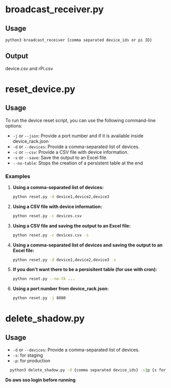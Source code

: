 # broadcast_receiver.py
## Usage
   ```sh
   python3 broadcast_receiver {comma separated device_ids or pi ID}
   ```
## Output
   device.csv and rPi.csv

# reset_device.py
## Usage

To run the device reset script, you can use the following command-line options:

- `-j` or `--json`: Provide a port number and if it is available inside device_rack.json
- `-d` or `--devices`: Provide a comma-separated list of devices.
- `-c` or `--csv`: Provide a CSV file with device information.
- `-s` or `--save`: Save the output to an Excel file.
- `--no-table`: Stops the creation of a persistent table at the end

### Examples

1. **Using a comma-separated list of devices:**

    ```sh
    python reset.py -d device1,device2,device3
    ```

2. **Using a CSV file with device information:**

    ```sh
    python reset.py -c devices.csv
    ```

3. **Using a CSV file and saving the output to an Excel file:**

    ```sh
    python reset.py -c devices.csv -s
    ```

4. **Using a comma-separated list of devices and saving the output to an Excel file:**

    ```sh
    python reset.py -d device1,device2,device3 -s
    ```

5. **If you don't want there to be a persisitent table (for use with cron):**
    ```sh
    python reset.py --no-tk ...
     ```
     
6. **Using a port number from device_rack.json:**

    ```sh
    python reset.py -j 8080
    ```
# delete_shadow.py
## Usage
- `-d` or `--devices`: Provide a comma-separated list of devices.
- `-s`: for staging
- `-p`: for production
```sh
  python3 delete_shadow.py -d {comma separated device_ids} -s|p {s for staging | p for production}
```
 **Do aws sso login before running**
